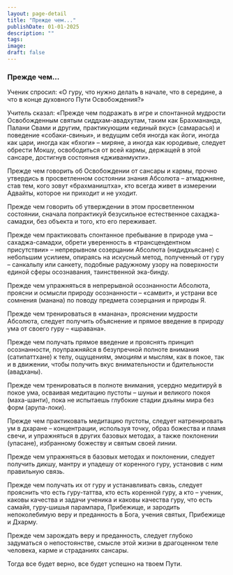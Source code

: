 ```yaml
---
layout: page-detail
title: "Прежде чем..."
publishDate: 01-01-2025
description: ""
tags:
image:
draft: false
---
```


### Прежде чем...

Ученик спросил: «О гуру, что нужно делать в начале, что в середине, а что в конце духовного Пути Освобождения?»

Учитель сказал: «Прежде чем подражать в игре и спонтанной мудрости Освобожденным святым сиддхам-авадхутам, таким как Брахмананда, Палани Свами и другим, практикующим «единый вкус» (самарасья) и поведение «собаки-свиньи», и ведущим себя иногда как йоги, иногда как цари, иногда как «бхоги» – миряне, а иногда как юродивые, следует обрести Мокшу, освободиться от всей кармы, держащей в этой сансаре, достигнув состояния «дживанмукти».

Прежде чем говорить об Освобождении от сансары и кармы, прочно утвердись в просветленном состоянии знания Абсолюта – атмаджняне, став тем, кого зовут «брахмаништха», кто всегда живет в измерении Адвайты, которое ни приходит и не уходит.

Прежде чем говорить об утверждении в этом просветленном состоянии, сначала попрактикуй безусильное естественное сахаджа-самадхи, без объекта и того, кто его переживает.

Прежде чем практиковать спонтанное пребывание в природе ума – сахаджа-самадхи, обрети уверенность в «трансцендентном присутствии» – непрерывном созерцании Абсолюта (нидидхьясане) с небольшим усилием, опираясь на искусный метод, полученный от гуру – санкальпу или санкету, подобные радужному узору на поверхности единой сферы осознавания, таинственной эка-бинду.

Прежде чем упражняться в непрерывной осознанности Абсолюта, проясни и осмысли природу осознанности – «самвит», и устрани все сомнения (манана) по поводу предмета созерцания и природы Я.

Прежде чем тренироваться в «манана», прояснении мудрости Абсолюта, следует получить объяснение и прямое введение в природу ума от своего гуру – «шравана».

Прежде чем получать прямое введение и прояснять принцип осознанности, поупражняйся в безупречной полноте внимания (сатипаттхане) к телу, ощущениям, эмоциям и мыслям, как в покое, так и в движении, чтобы получить вкус внимательности и бдительности (авадханы).

Прежде чем тренироваться в полноте внимания, усердно медитируй в покое ума, осваивая медитацию пустоты – шуньи и великого покоя (маха-шанти), пока не испытаешь глубокие стадии дхьяны мира без форм (арупа-локи).

Прежде чем практиковать медитацию пустоты, следует натренировать ум в дхаране – концентрации, используя точку, образ божества и пламя свечи, и упражняться в других базовых методах, а также поклонении (упасане), избранному божеству и святым своей линии.

Прежде чем упражняться в базовых методах и поклонении, следует получить дикшу, мантру и упадешу от коренного гуру, установив с ним правильную связь.

Прежде чем получать их от гуру и устанавливать связь, следует прояснить что есть гуру-таттва, кто есть коренной гуру, а кто – ученик, каковы качества и задачи ученика и каковы качества гуру, что есть самайя, гуру-шишья парампара, Прибежище, и зародить непоколебимую веру и преданность в Бога, учения святых, Прибежище и Дхарму.

Прежде чем зарождать веру и преданность, следует глубоко задуматься о непостоянстве, смысле этой жизни в драгоценном теле человека, карме и страданиях сансары. 

Тогда все будет верно, все будет успешно на твоем Пути.
  
  
